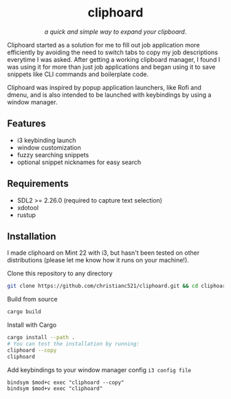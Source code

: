 <h1 align="center"> cliphoard </h1>
<p align="center"><i>a quick and simple way to expand your clipboard</i>.</p>

Cliphoard started as a solution for me to fill out job application more efficiently by avoiding the need to switch tabs to copy my job descriptions everytime I was asked. After getting a working clipboard manager, I found I was using it for more than just job applications and began using it to save snippets like CLI commands and boilerplate code.

Cliphoard was inspired by popup application launchers, like Rofi and dmenu, and is also intended to be launched with keybindings by using a window manager.

## Features
- i3 keybinding launch
- window customization
- fuzzy searching snippets
- optional snippet nicknames for easy search

## Requirements
- SDL2 >= 2.26.0 (required to capture text selection)
- xdotool
- rustup

## Installation
I made cliphoard on Mint 22 with i3, but hasn't been tested on other distributions (please let me know how it runs on your machine!).

Clone this repository to any directory
````bash
git clone https://github.com/christianc521/cliphoard.git && cd cliphoard
````

Build from source
````bash
cargo build
````

Install with Cargo
````bash
cargo install --path .
# You can test the installation by running:
cliphoard --copy
cliphoard
````

Add keybindings to your window manager config
`i3 config file`
````
bindsym $mod+c exec "cliphoard --copy"
bindsym $mod+v exec "cliphoard"
````


